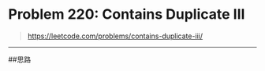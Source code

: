 # Problem 220: Contains Duplicate III

> https://leetcode.com/problems/contains-duplicate-iii/

----------
##思路



